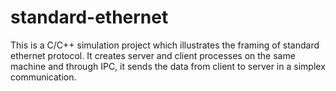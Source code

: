 # standard-ethernet
This is a C/C++ simulation project which illustrates the framing of standard ethernet protocol. It creates server and client processes on the same machine and through IPC, it sends the data from client to server in a simplex communication.
